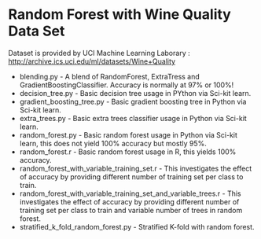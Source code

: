 ﻿Random Forest with Wine Quality Data Set
========================================

Dataset is provided by UCI Machine Learning Laborary : http://archive.ics.uci.edu/ml/datasets/Wine+Quality

- blending.py - A blend of RandomForest, ExtraTress and GradientBoostingClassifier. Accuracy is normally at 97% or 100%!
- decision_tree.py - Basic decision tree usage in PYthon via Sci-kit learn.
- gradient_boosting_tree.py - Basic gradient boosting tree in Python via Sci-kit learn.
- extra_trees.py - Basic extra trees classifier usage in Python via Sci-kit learn.
- random_forest.py - Basic random forest usage in Python via Sci-kit learn, this does not yield 100% accuracy but mostly 95%.
- random_forest.r - Basic random forest usage in R, this yields 100% accuracy.
- random_forest_with_variable_training_set.r - This investigates the effect of accuracy by providing different number of training set per class to train.
- random_forest_with_variable_training_set_and_variable_trees.r - This investigates the effect of accuracy by providing different number of training set per class to train and variable number of trees in random forest.
- stratified_k_fold_random_forest.py - Stratified K-fold with random forest.